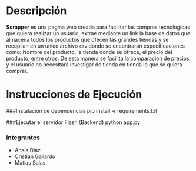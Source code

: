# Descripción
 **Scrapper** es una pagina web creada para facilitar las compras tecnologicas que quiera realizar un usuario, extrae mediante un link la base de datos que almacena todos los productos que ofecen las grandes tiendas y se recopilan en un unico archivo `csv` donde se encontraran especificaciones como: Nombre del producto, la tienda donde se ofrece, el precio del producto, entre otros. De esta manera se facilita la comparacion de precios y el usuario no necesitará investigar de tienda en tienda lo que se quiera comprar.

# Instrucciones de Ejecución

###Instalacion de dependencias 
pip install -r requirements.txt

###Ejecutar el servidor Flash (Backend)
python app.py

### Integrantes

- Anais Diaz
- Cristian Gallardo
- Matías Salas
